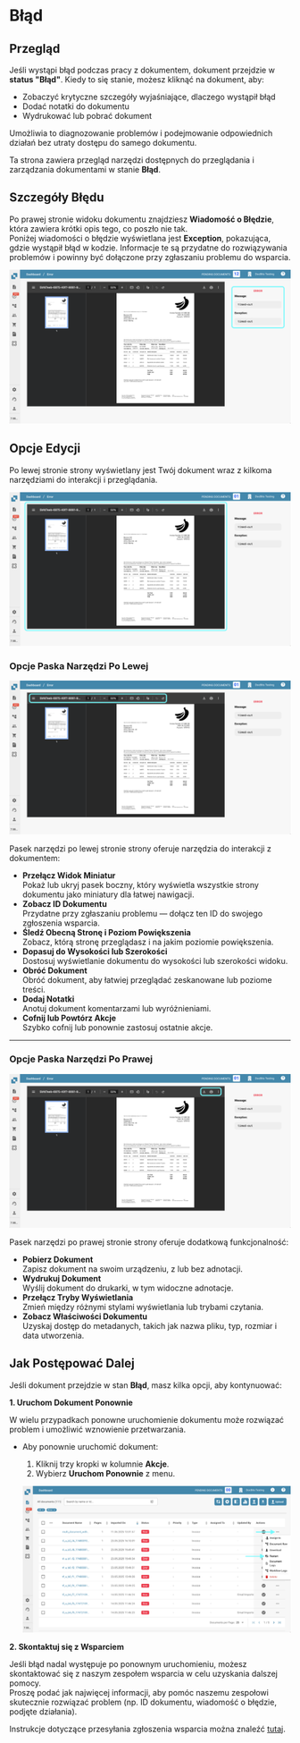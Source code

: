 # Błąd

## Przegląd

Jeśli wystąpi błąd podczas pracy z dokumentem, dokument przejdzie w **status "Błąd"**. Kiedy to się stanie, możesz kliknąć na dokument, aby:

* Zobaczyć krytyczne szczegóły wyjaśniające, dlaczego wystąpił błąd
* Dodać notatki do dokumentu
* Wydrukować lub pobrać dokument

Umożliwia to diagnozowanie problemów i podejmowanie odpowiednich działań bez utraty dostępu do samego dokumentu.

Ta strona zawiera przegląd narzędzi dostępnych do przeglądania i zarządzania dokumentami w stanie **Błąd**.

## Szczegóły Błędu

Po prawej stronie widoku dokumentu znajdziesz **Wiadomość o Błędzie**, która zawiera krótki opis tego, co poszło nie tak.\
Poniżej wiadomości o błędzie wyświetlana jest **Exception**, pokazująca, gdzie wystąpił błąd w kodzie. Informacje te są przydatne do rozwiązywania problemów i powinny być dołączone przy zgłaszaniu problemu do wsparcia.

![](https://raw.githubusercontent.com/Fellow-Consulting-AG/docbits/refs/heads/main/readme/.gitbook/assets/error_2.png)

## Opcje Edycji

Po lewej stronie strony wyświetlany jest Twój dokument wraz z kilkoma narzędziami do interakcji i przeglądania.

![](https://raw.githubusercontent.com/Fellow-Consulting-AG/docbits/refs/heads/main/readme/.gitbook/assets/error_3.png)

### **Opcje Paska Narzędzi Po Lewej**

![](https://raw.githubusercontent.com/Fellow-Consulting-AG/docbits/refs/heads/main/readme/.gitbook/assets/error_4.png)

Pasek narzędzi po lewej stronie strony oferuje narzędzia do interakcji z dokumentem:

* **Przełącz Widok Miniatur**\
  Pokaż lub ukryj pasek boczny, który wyświetla wszystkie strony dokumentu jako miniatury dla łatwej nawigacji.
* **Zobacz ID Dokumentu**\
  Przydatne przy zgłaszaniu problemu — dołącz ten ID do swojego zgłoszenia wsparcia.
* **Śledź Obecną Stronę i Poziom Powiększenia**\
  Zobacz, którą stronę przeglądasz i na jakim poziomie powiększenia.
* **Dopasuj do Wysokości lub Szerokości**\
  Dostosuj wyświetlanie dokumentu do wysokości lub szerokości widoku.
* **Obróć Dokument**\
  Obróć dokument, aby łatwiej przeglądać zeskanowane lub poziome treści.
* **Dodaj Notatki**\
  Anotuj dokument komentarzami lub wyróżnieniami.
* **Cofnij lub Powtórz Akcje**\
  Szybko cofnij lub ponownie zastosuj ostatnie akcje.

***

### **Opcje Paska Narzędzi Po Prawej**

![](https://raw.githubusercontent.com/Fellow-Consulting-AG/docbits/refs/heads/main/readme/.gitbook/assets/error_5.png)

Pasek narzędzi po prawej stronie strony oferuje dodatkową funkcjonalność:

* **Pobierz Dokument**\
  Zapisz dokument na swoim urządzeniu, z lub bez adnotacji.
* **Wydrukuj Dokument**\
  Wyślij dokument do drukarki, w tym widoczne adnotacje.
* **Przełącz Tryby Wyświetlania**\
  Zmień między różnymi stylami wyświetlania lub trybami czytania.
* **Zobacz Właściwości Dokumentu**\
  Uzyskaj dostęp do metadanych, takich jak nazwa pliku, typ, rozmiar i data utworzenia.

## Jak Postępować Dalej

Jeśli dokument przejdzie w stan **Błąd**, masz kilka opcji, aby kontynuować:

**1. Uruchom Dokument Ponownie**

W wielu przypadkach ponowne uruchomienie dokumentu może rozwiązać problem i umożliwić wznowienie przetwarzania.

*   Aby ponownie uruchomić dokument:

    1. Kliknij trzy kropki w kolumnie **Akcje**.
    2. Wybierz **Uruchom Ponownie** z menu.

    ![](https://raw.githubusercontent.com/Fellow-Consulting-AG/docbits/refs/heads/main/readme/.gitbook/assets/error_1.png)

**2. Skontaktuj się z Wsparciem**

Jeśli błąd nadal występuje po ponownym uruchomieniu, możesz skontaktować się z naszym zespołem wsparcia w celu uzyskania dalszej pomocy.\
Proszę podać jak najwięcej informacji, aby pomóc naszemu zespołowi skutecznie rozwiązać problem (np. ID dokumentu, wiadomość o błędzie, podjęte działania).

Instrukcje dotyczące przesyłania zgłoszenia wsparcia można znaleźć [tutaj](ressources-and-support/user-support.md).
